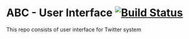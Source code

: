 # ABC - User Interface [![Build Status](http://149.165.156.122:8080/buildStatus/icon?job=ABC-multibranch/develop-web-ui)](http://149.165.156.122:8080/job/ABC-multibranch/job/develop-web-ui/)

This repo consists of user interface for Twitter system
